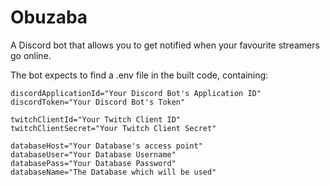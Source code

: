 # Obuzaba
A Discord bot that allows you to get notified when your favourite streamers go online.

The bot expects to find a .env file in the built code, containing:
```dotenv
discordApplicationId="Your Discord Bot's Application ID"
discordToken="Your Discord Bot's Token"

twitchClientId="Your Twitch Client ID"
twitchClientSecret="Your Twitch Client Secret"

databaseHost="Your Database's access point"
databaseUser="Your Database Username"
databasePass="Your Database Password"
databaseName="The Database which will be used"
```